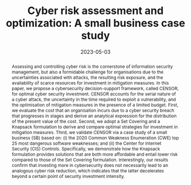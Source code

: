 ---
title: "Cyber risk assessment and optimization: A small business case study"
abstract: "Assessing and controlling cyber risk is the cornerstone of information security management, but also a formidable challenge for organisations due to the uncertainties associated with attacks, the resulting risk exposure, and the availability of scarce resources for investment in mitigation measures. In this paper, we propose a cybersecurity decision-support framework, called CENSOR, for optimal cyber security investment. CENSOR accounts for the serial nature of a cyber attack, the uncertainty in the time required to exploit a vulnerability, and the optimisation of mitigation measures in the presence of a limited budget. First, we evaluate the cost that an organisation incurs due to a cyber security breach that progresses in stages and derive an analytical expression for the distribution of the present value of the cost. Second, we adopt a Set Covering and a Knapsack formulation to derive and compare optimal strategies for investment in mitigation measures. Third, we validate CENSOR via a case study of a small business (SB) based on: (i) the 2020 Common Weakness Enumeration (CWE) top 25 most dangerous software weaknesses; and (ii) the Center for Internet Security (CIS) Controls. Specifically, we demonstrate how the Knapsack formulation provides solutions that are both more affordable and entail lower risk compared to those of the Set Covering formulation. Interestingly, our results confirm that investing more in cybersecurity does not necessarily lead to an analogous cyber risk reduction, which indicates that the latter decelerates beyond a certain point of security investment intensity."
collection: publications
permalink: /publication/tsiodra2023cyber
date: 2023-05-03
venue: 'IEEE Access'
paperurl: '/files/pdf/papers/tsiodra2023cyber.pdf'
link: 'https://ieeexplore.ieee.org/document/10114920'
citation: 'Maria Tsiodra, Sakshyam Panda, Michail Chronopoulos, Emmanouil Panaousis.(2023). 
	&quot;Cyber risk assessment and optimization: A small business case study.&quot; 
	<i>IEEE Access</i>, 44467 - 44481. <br>
	<span style="color:#2979ab;">(JCR 2021: 5.105, CiteScore: 10.1)</span>'
---